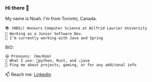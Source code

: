 ### Hi there 👋

<!--
**Minime998/Minime998** is a ✨ _special_ ✨ repository because its `README.md` (this file) appears on your GitHub profile.

Here are some ideas to get you started:

- 🔭 I’m currently working on ...
- 🌱 I’m currently learning ...
- 👯 I’m looking to collaborate on ...
- 🤔 I’m looking for help with ...
- 💬 Ask me about ...
- 📫 How to reach me: ...
- 😄 Pronouns: ...
- ⚡ Fun fact: ...
-->

My name is Noah. I'm from Toronto, Canada.

    📚 (HBSc) Honours Computer Science at Wilfrid Laurier University
    🏢 Working as a Junior Software Dev.
    🔭 I’m currently working with Java and Spring

BIO:

    😄 Pronouns: (He/Him)
    📔 What I use: 🐍python, Rust, and ☕java
    💬 Ping me about projects, gaming, or for any additonal info
   📫 Reach me: [Linkedin](https://www.linkedin.com/in/noah-fedosoff-12565023a/)
